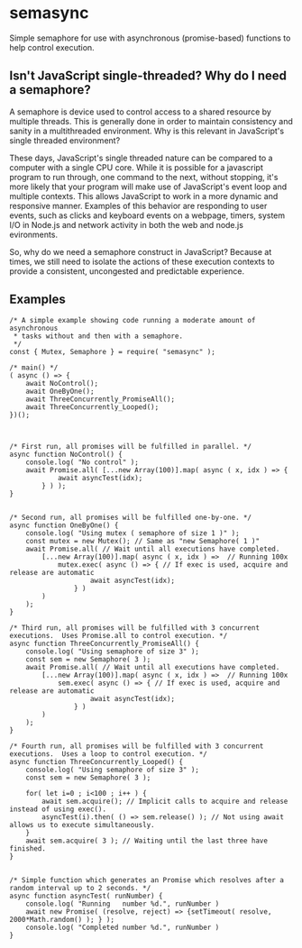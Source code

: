 # semasync
Simple semaphore for use with asynchronous (promise-based) functions to help control execution.

## Isn't JavaScript single-threaded?  Why do I need a semaphore?

A semaphore is device used to control access to a shared resource by multiple threads.  This is generally done in order to maintain consistency and sanity in a multithreaded environment.  Why is this relevant in JavaScript's single threaded environment?

These days, JavaScript's single threaded nature can be compared to a computer with a single CPU core.  While it is possible for a javascript program to run through, one command to the next, without stopping, it's more likely that your program will make use of JavaScript's event loop and multiple contexts.  This allows JavaScript to work in a more dynamic and responsive manner.  Examples of this behavior are responding to user events, such as clicks and keyboard events on a webpage, timers, system I/O in Node.js and network activity in both the web and node.js evironments.

So, why do we need a semaphore construct in JavaScript?  Because at times, we still need to isolate the actions of these execution contexts to provide a consistent, uncongested and predictable experience.

## Examples

```
/* A simple example showing code running a moderate amount of asynchronous
 * tasks without and then with a semaphore.
 */
const { Mutex, Semaphore } = require( "semasync" );

/* main() */
( async () => {
    await NoControl();
    await OneByOne();
    await ThreeConcurrently_PromiseAll();
    await ThreeConcurrently_Looped();
})();



/* First run, all promises will be fulfilled in parallel. */
async function NoControl() {
    console.log( "No control" );
    await Promise.all( [...new Array(100)].map( async ( x, idx ) => {
            await asyncTest(idx);
        } ) );
}


/* Second run, all promises will be fulfilled one-by-one. */
async function OneByOne() {
    console.log( "Using mutex ( semaphore of size 1 )" );
    const mutex = new Mutex(); // Same as "new Semaphore( 1 )"
    await Promise.all( // Wait until all executions have completed.
        [...new Array(100)].map( async ( x, idx ) =>  // Running 100x
            mutex.exec( async () => { // If exec is used, acquire and release are automatic
                    await asyncTest(idx);
                } )
        )
    );
}

/* Third run, all promises will be fulfilled with 3 concurrent executions.  Uses Promise.all to control execution. */
async function ThreeConcurrently_PromiseAll() {
    console.log( "Using semaphore of size 3" );
    const sem = new Semaphore( 3 );
    await Promise.all( // Wait until all executions have completed.
        [...new Array(100)].map( async ( x, idx ) =>  // Running 100x
            sem.exec( async () => { // If exec is used, acquire and release are automatic
                    await asyncTest(idx);
                } )
        )
    );
}

/* Fourth run, all promises will be fulfilled with 3 concurrent executions.  Uses a loop to control execution. */
async function ThreeConcurrently_Looped() {
    console.log( "Using semaphore of size 3" );
    const sem = new Semaphore( 3 );

    for( let i=0 ; i<100 ; i++ ) {
        await sem.acquire(); // Implicit calls to acquire and release instead of using exec().
        asyncTest(i).then( () => sem.release() ); // Not using await allows us to execute simultaneously.
    }
    await sem.acquire( 3 ); // Waiting until the last three have finished.
}


/* Simple function which generates an Promise which resolves after a random interval up to 2 seconds. */
async function asyncTest( runNumber) {
    console.log( "Running   number %d.", runNumber )
    await new Promise( (resolve, reject) => {setTimeout( resolve, 2000*Math.random() ); } );
    console.log( "Completed number %d.", runNumber )
}
```
